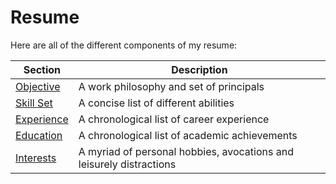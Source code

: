 Resume
======

Here are all of the different components of my resume:

Section                       | Description
----------------------------- | -----------
[Objective](./objective.md)   | A work philosophy and set of principals
[Skill Set](./skillset.md)    | A concise list of different abilities
[Experience](./experience.md) | A chronological list of career experience
[Education](./education.md)   | A chronological list of academic achievements
[Interests](./interests.md)   | A myriad of personal hobbies, avocations and leisurely distractions
